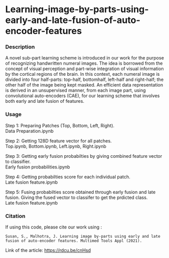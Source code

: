# Learning-image-by-parts-using-early-and-late-fusion-of-auto-encoder-features

### Description
A novel sub-part learning scheme is introduced in our work for the purpose of recognizing handwritten numeral images. The idea is borrowed from the concept of visual
perception and part-wise integration of visual information by the cortical regions of the brain. In this context, each numeral image is divided into four half-parts: top-half, bottomhalf, left-half and right-half; the other half of the image being kept masked. An efficient data representation is derived in an unsupervised manner, from each image part, using convolutional auto-encoders (CAE), for our learning scheme that involves both early and late fusion of features.

### Usage
Step 1: Preparing Patches (Top, Bottom, Left, Right).<br />
Data Preparation.ipynb

Step 2: Getting 128D feature vector for all patches.<br />
Top.ipynb, Bottom.ipynb, Left.ipynb, Right.ipynb 

Step 3: Getting early fusion probabilties by giving combined feature vector to classifier.<br /> 
Early fusion probabilities.ipynb

Step 4: Getting probabilties score for each individual patch. <br />
Late fusion feature.ipynb 

Step 5: Fusing probabilties score obtained through early fusion and late fusion. Giving the fused vector to classifer to get the prdicted class. <br />
Late fusion feature.ipynb

### Citation
If using this code, please cite our work using :

	Susan, S., Malhotra, J. Learning image by-parts using early and late fusion of auto-encoder features. Multimed Tools Appl (2021).
Link of the article: https://rdcu.be/cnHsd

